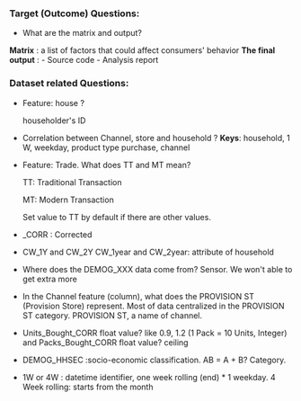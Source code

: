 ### Target (Outcome) Questions:

- What are the matrix and output?

**Matrix** : a list of factors that could affect consumers' behavior
**The final output** :
    - Source code
        - Analysis report

### Dataset related Questions:
- Feature: house ?

  householder's ID
  
- Correlation between Channel, store and household ?
  **Keys**: household, 1 W, weekday, product type purchase, channel 

- Feature: Trade. What does TT and MT mean?

  TT: Traditional Transaction

  MT: Modern Transaction

  Set value to TT by default if there are other values.
  
- _CORR : Corrected

- CW_1Y and CW_2Y
  CW_1year and CW_2year: attribute of household

- Where does the DEMOG_XXX data come from?
    Sensor.
    We won't able to get extra more
    
- In the Channel feature (column), what does the PROVISION ST (Provision Store) represent. Most of data centralized in the PROVISION ST category.
  PROVISION ST, a name of channel.

- Units_Bought_CORR float value? like 0.9, 1.2 (1 Pack = 10 Units, Integer) and Packs_Bought_CORR float value? 
  ceiling

- DEMOG_HHSEC :socio-economic classification.  AB = A + B?
  Category. 

- 1W or 4W : 
  datetime identifier, one week rolling (end) * 1 weekday. 4 Week rolling: starts from the month
